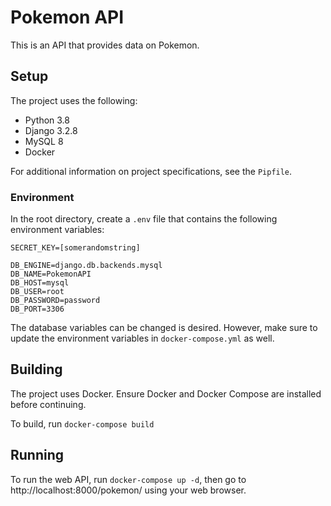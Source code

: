 # Pokemon API
This is an API that provides data on Pokemon.

## Setup
The project uses the following:
- Python 3.8
- Django 3.2.8
- MySQL 8
- Docker

For additional information on project specifications, see the ```Pipfile```.

### Environment
In the root directory, create a ```.env``` file 
that contains the following environment variables:
```
SECRET_KEY=[somerandomstring]

DB_ENGINE=django.db.backends.mysql
DB_NAME=PokemonAPI
DB_HOST=mysql
DB_USER=root
DB_PASSWORD=password
DB_PORT=3306
```
The database variables can be changed is desired. However, make sure to update 
the environment variables in ```docker-compose.yml``` as well.

## Building
The project uses Docker. Ensure Docker and Docker Compose are installed before continuing.

To build, run ```docker-compose build```

## Running
To run the web API, run ```docker-compose up -d```, then 
go to http://localhost:8000/pokemon/ using your web browser.
